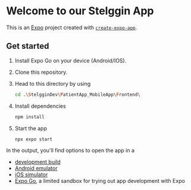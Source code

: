 
# Welcome to our Stelggin App

This is an [Expo](https://expo.dev) project created with [`create-expo-app`](https://www.npmjs.com/package/create-expo-app).


## Get started

1. Install Expo Go on your device (Android/IOS).
2. Clone this repository.
3. Head to this directory by using

   ```bash 
   cd .\StelgginDev\PatientApp_MobileApp\Frontend\
   ```
   
4. Install dependencies

   ```bash
   npm install
   ```

5. Start the app

   ```bash
   npx expo start
   ```

In the output, you'll find options to open the app in a

- [development build](https://docs.expo.dev/develop/development-builds/introduction/)
- [Android emulator](https://docs.expo.dev/workflow/android-studio-emulator/)
- [iOS simulator](https://docs.expo.dev/workflow/ios-simulator/)
- [Expo Go](https://expo.dev/go), a limited sandbox for trying out app development with Expo

